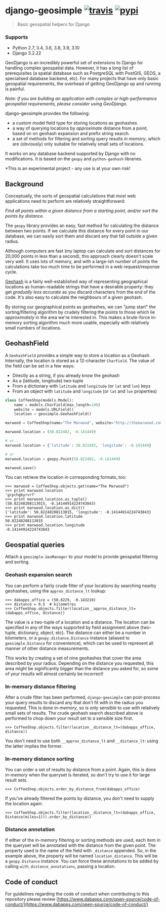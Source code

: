 django-geosimple [![travis][travis-image]][travis-url] [![pypi][pypi-image]][pypi-url]
===================================
> Basic geospatial helpers for Django

### Supports

 - Python 2.7, 3.4, 3.6, 3.8, 3.9, 3.10
 - Django 3.2.22


GeoDjango is an incredibly powerful set of extensions to Django for handling complex geospatial data. However, it has a long list of prerequisites (a spatial database such as PostgreSQL with PostGIS, GEOS, a specialised database backend, etc). For many projects that have only basic geospatial requirements, the overhead of getting GeoDjango up and running is painful.

*Note: if you are building an application with complex or high-performance geospatial requirements, please consider using GeoDjango.*

django-geosimple provides the following:

* a custom model field type for storing locations as geohashes.
* a way of querying locations by *approximate* distance from a point, based on on geohash expansion and prefix string search.
* a set of methods for filtering and sorting query results *in memory*, which are (obviously) only suitable for relatively small sets of locations.

It works on any database backend supported by Django with no modifications. It is based on the `geopy` and `python-geohash` libraries.

*This is an experimental project - any use is at your own risk!

Background
----------

Conceptually, the sorts of geospatial calculations that *most* web applications need to perform are relatively straightforward:

*Find all points within a given distance from a starting point, and/or sort the points by distance.*

The `geopy` library provides an easy, fast method for calculating the distance between two points. If we calculate this distance for every point in our database, we can easily sort them and discard any that fall outside a given radius.

Although computers are fast (my laptop can calculate and sort distances for 20,000 points in less than a second), this approach clearly doesn't scale very well. It uses lots of memory, and with a large-ish number of points the calculations take too much time to be performed in a web request/response cycle.

[Geohash](https://en.wikipedia.org/wiki/Geohash) is a fairly well-established way of representing geographical locations as human-readable strings that have a desirable property: they get *gradually less accurate* as you discard characters from the end of the code. It's also easy to calculate the neighbours of a given geohash.

By storing our geographical points as geohashes, we can "jump start" the sorting/filtering algorithm by crudely filtering the points to those which lie *approximately* in the area we're interested in. This makes a brute-force in-memory sorting algorithm much more usable, especially with relatively small numbers of locations.

GeohashField
------------

A `GeohashField` provides a simple way to store a location as a Geohash. Internally, the location is stored as a 12-character `CharField`. The value of the field can be set in a few ways:

* Directly as a string, if you already know the geohash
* As a (latitude, longitude) two-tuple
* From a dictionary with `latitude` and `longitude` (or `lat` and `lon`) keys
* From an object with `latitude` and `longitude` (or `lat` and `lon` properties)

```python
class CoffeeShop(models.Model):
    name = models.CharField(max_length=100)
    website = models.URLField()
    location = geosimple.GeohashField()

marwood = CoffeeShop(name="The Marwood", website="http://themarwood.com/")

marwood.location = (50.822482, -0.141449)

# or..
marwood.location = {'latitude': 50.822482, 'longitude': -0.141449}

# or
marwood.location = geopy.Point(50.822482, -0.141449)

marwood.save()
```

You can retrieve the location in corresponding formats, too:

```pycon
>>> marwood = CoffeeShop.objects.get(name="The Marwood")
>>> print marwood.location
'gcpchgbyrvrf'
>>> print marwood.location.as_tuple()
(50.82248208113015, -0.14144914224743843)
>>> print marwood.location.as_dict()
{'latitude': 50.82248208113015, 'longitude': -0.14144914224743843}
>>> print marwood.location.latitude
50.82248208113015
>>> print marwood.location.longitude
-0.14144914224743843
```

Geospatial queries
------------------

Attach a `geosimple.GeoManager` to your model to provide geospatial filtering and sorting.

### Geohash expansion search

You can perform a fairly crude filter of your locations by searching nearby geohashes, using the `approx_distance_lt` lookup:

```pycon
>>> dabapps_office = (50.8229, -0.143219)
>>> distance = 0.5  # kilometres
>>> CoffeeShop.objects.filter(location__approx_distance_lt=(dabapps_office, distance))
```

The value is a two-tuple of a location and a distance. The location can be specified in any of the ways supported by field assignment above (two-tuple, dictionary, object, etc). The distance can either be a number in kilometers, or a `geopy.distance.Distance` instance (aliased to `geosimple.Distance` for convenience), which can be used to represent all manner of other distance measurements.

This works by creating a set of nine geohashes that cover the area described by your radius. Depending on the distance you requested, this area might be significantly bigger than the distance you asked for, so some of your results will almost certainly be incorrect!

### In-memory distance filtering

After a crude filter has been performed, `django-geosimple` can post-process your query results to discard any that don't fit with in the radius you requested. This is done *in-memory*, so is only sensible to use with relatively small sets of results. The crude geohash search described above is performed to chop down your result set to a sensible size first.

```pycon
>>> CoffeeShop.objects.filter(location__distance_lt=(dabapps_office, distance))
```

You don't need to use both `__approx_distance_lt` and `__distance_lt`: using the latter implies the former.

### In-memory distance sorting

You can order a set of results by distance from a point. Again, this is done *in-memory* when the queryset is iterated, so don't try to use it for large result sets.

```pycon
>>> CoffeeShop.objects.order_by_distance_from(dabapps_office)
```

If you've already filtered the points by distance, you don't need to supply the location again:

```
>>> CoffeeShop.objects.filter(location__distance_lt=(dabapps_office, Distance(miles=1))).order_by_distance()
```

### Distance annotation

If either of the in-memory filtering or sorting methods are used, each item in the queryset will be annotated with the distance from the given point. The property used is the name of the field with `_distance` appended. So, in the example above, the property will be named `location_distance`. This will be a `geopy.Distance` instance. You can force these annotations to be added by calling `with_distance_annotations`, passing a location.


[travis-image]: https://travis-ci.org/dabapps/django-geosimple.svg?branch=master
[travis-url]: https://travis-ci.org/dabapps/django-geosimple

[pypi-image]: https://badge.fury.io/py/django-geosimple.svg
[pypi-url]: https://pypi.python.org/pypi/django-geosimple/

## Code of conduct

For guidelines regarding the code of conduct when contributing to this repository please review [https://www.dabapps.com/open-source/code-of-conduct/](https://www.dabapps.com/open-source/code-of-conduct/)
